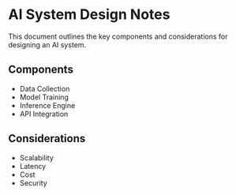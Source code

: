 # AI System Design Notes

This document outlines the key components and considerations for designing an AI system.

## Components
- Data Collection
- Model Training
- Inference Engine
- API Integration

## Considerations
- Scalability
- Latency
- Cost
- Security 